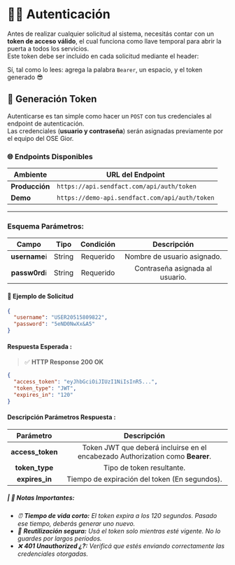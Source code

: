# 🚀🔥 **Autenticación**

Antes de realizar cualquier solicitud al sistema, necesitás contar con un **token de acceso válido**, el cual funciona como llave temporal para abrir la puerta a todos los servicios.  
Este token debe ser incluido en cada solicitud mediante el header:

Sí, tal como lo lees: agrega la palabra `Bearer`, un espacio, y el token generado 😎

## 🔐 **Generación Token**

Autenticarse es tan simple como hacer un `POST` con tus credenciales al endpoint de autenticación.  
Las credenciales (**usuario y contraseña**) serán asignadas previamente por el equipo del OSE Gior.

### 🌐 **Endpoints Disponibles**

|    Ambiente    |                     URL del Endpoint                  |
|----------------|-------------------------------------------------------|
| **Producción** | `https://api.sendfact.com/api/auth/token`|
|    **Demo**    | `https://demo-api.sendfact.com/api/auth/token` |

---

### **Esquema Parámetros:**

|      Campo     |  Tipo  | Condición |           Descripción           |
|:--------------:|:------:|:---------:|:-------------------------------:|
| **username**ℹ️ | String | Requerido |   Nombre de usuario asignado.   |
| **passw0rd**ℹ️ | String | Requerido | Contraseña asignada al usuario. |

#### 🧪 **Ejemplo de Solicitud**

```json
{
  "username": "USER20515809822",
  "password": "5eND0NwXx&A5"
}
```
####  **Respuesta Esperada :**

> ✅ **HTTP Response 200 OK**

```json
{
  "access_token": "eyJhbGciOiJIUzI1NiIsInR5...",
  "token_type": "JWT",
  "expires_in": "120"
}
```
#### **Descripción Parámetros Respuesta :**

|     Parámetro     |                                      Descripción                               |
|:-----------------:|:------------------------------------------------------------------------------:|
|  **access_token** | Token JWT que deberá incluirse en el encabezado Authorization como **Bearer**. |
|   **token_type**  |                                 Tipo de token resultante.                      |
|   **expires_in**  |                   Tiempo de expiración del token (En segundos).                |

##### **| 📝 Notas Importantes:** 
- _⏰ **Tiempo de vida corto:** El token expira a los 120 segundos. Pasado ese tiempo, deberás generar uno nuevo._
- _🔐 **Reutilización segura:** Usá el token solo mientras esté vigente. No lo guardes por largos períodos._
- _❌ **401 Unauthorized ¿?:** Verificá que estés enviando correctamente las credenciales otorgadas._
